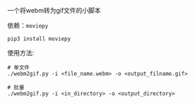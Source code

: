 一个将webm转为gif文件的小脚本

依赖：`moviepy`

```shell
pip3 install moviepy
```

使用方法:

```shell
# 单文件
./webm2gif.py -i <file_name.webm> -o <output_filname.gif>

# 批量
./webm2gif.py -i <in_directory> -o <output_directory>
```

